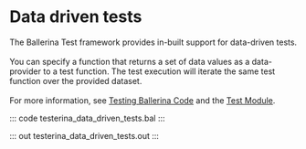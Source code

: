 # Data driven tests

The Ballerina Test framework provides in-built support for data-driven tests.<br/><br/>
You can specify a function that returns a set of data values as a data-provider to a test function.
The test execution will iterate the same test function over the provided dataset.<br/><br/>
For more information, see [Testing Ballerina Code](https://ballerina.io/learn/testing-ballerina-code/testing-quick-start/)
and the [Test Module](https://docs.central.ballerina.io/ballerina/test/latest/).

::: code testerina_data_driven_tests.bal :::

::: out testerina_data_driven_tests.out :::